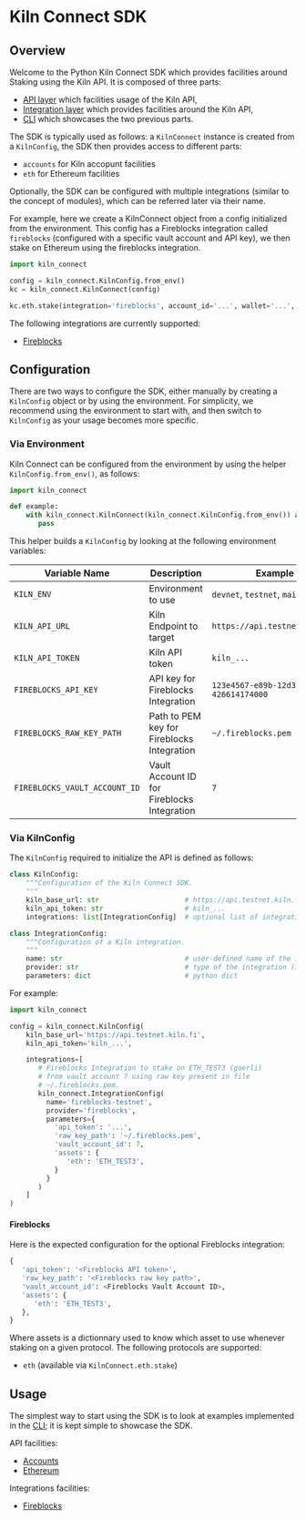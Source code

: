 # Kiln Connect SDK

## Overview

Welcome to the Python Kiln Connect SDK which provides facilities
around Staking using the Kiln API. It is composed of three parts:

- [API layer](../kiln_connect/openapi_client) which facilities usage of the Kiln API,
- [Integration layer](../kiln_connect/)  which provides facilities around the Kiln API,
- [CLI](../cli/) which showcases the two previous parts.

The SDK is typically used as follows: a `KilnConnect` instance is
created from a `KilnConfig`, the SDK then provides access to different
parts:

- `accounts` for Kiln accopunt facilities
- `eth` for Ethereum facilities

Optionally, the SDK can be configured with multiple integrations
(similar to the concept of modules), which can be referred later via
their name.

For example, here we create a KilnConnect object from a config
initialized from the environment. This config has a Fireblocks
integration called `fireblocks` (configured with a specific vault
account and API key), we then stake on Ethereum using the fireblocks
integration.

```python
import kiln_connect

config = kiln_connect.KilnConfig.from_env()
kc = kiln_connect.KilnConnect(config)

kc.eth.stake(integration='fireblocks', account_id='...', wallet='...', amount_wei=32000000000000000000)
```

The following integrations are currently supported:

- [Fireblocks](#Fireblocks)

## Configuration

There are two ways to configure the SDK, either manually by creating a
`KilnConfig` object or by using the environment. For simplicity, we
recommend using the environment to start with, and then switch to
`KilnConfig` as your usage becomes more specific.

### Via Environment

Kiln Connect can be configured from the environment by using the
helper `KilnConfig.from_env()`, as follows:

```python
import kiln_connect

def example:
    with kiln_connect.KilnConnect(kiln_connect.KilnConfig.from_env()) as kc:
       pass
```

This helper builds a `KilnConfig` by looking at the following
environment variables:

| Variable Name                 | Description                                 | Example                                | Misc     |
|-------------------------------|---------------------------------------------|----------------------------------------|----------|
| `KILN_ENV`                    | Environment to use                          | `devnet`, `testnet`, `mainnet`         | Required |
| `KILN_API_URL`                | Kiln Endpoint to target                     | `https://api.testnet.kiln.fi`          | Required |
| `KILN_API_TOKEN`              | Kiln API token                              | `kiln_...`                             | Required |
| `FIREBLOCKS_API_KEY`          | API key for Fireblocks Integration          | `123e4567-e89b-12d3-a456-426614174000` | Optional |
| `FIREBLOCKS_RAW_KEY_PATH`     | Path to PEM key for Fireblocks Integration  | `~/.fireblocks.pem`                    | Optional |
| `FIREBLOCKS_VAULT_ACCOUNT_ID` | Vault Account ID for Fireblocks Integration | `7`                                    | Optional |

### Via KilnConfig

The `KilnConfig` required to initialize the API is defined
as follows:

```python
class KilnConfig:
    """Configuration of the Kiln Connect SDK.
    """
    kiln_base_url: str                     # https://api.testnet.kiln.fi/
    kiln_api_token: str                    # kiln_...
    integrations: list[IntegrationConfig]  # optional list of integration configs

class IntegrationConfig:
    """Configuration of a Kiln integration.
    """
    name: str                              # user-defined name of the integration (i.e: "")
    provider: str                          # type of the integration (i.e: "fireblocks")
    parameters: dict                       # python dict
```

For example:

```python
import kiln_connect

config = kiln_connect.KilnConfig(
    kiln_base_url='https://api.testnet.kiln.fi',
    kiln_api_token='kiln_...',

    integrations=[
       # Fireblocks Integration to stake on ETH_TEST3 (goerli)
       # from vault account 7 using raw key present in file
       # ~/.fireblocks.pem.
       kiln_connect.IntegrationConfig(
         name='fireblocks-testnet',
         provider='fireblocks',
         parameters={
           'api_token': '...',
           'raw_key_path': '~/.fireblocks.pem',
           'vault_account_id': 7,
           'assets': {
              'eth': 'ETH_TEST3',
           }
         }
       )
    ]
)
```

#### Fireblocks

Here is the expected configuration for the optional Fireblocks
integration:

```python
{
   'api_token': '<Fireblocks API token>',
   'raw_key_path': '<Fireblocks raw key path>',
   'vault_account_id': <Fireblocks Vault Account ID>,
   'assets': {
      'eth': 'ETH_TEST3',
   },
}
```

Where assets is a dictionnary used to know which asset to use whenever
staking on a given protocol. The following protocols are supported:

- `eth` (available via `KilnConnect.eth.stake`)

## Usage

The simplest way to start using the SDK is to look at examples
implemented in the [CLI](../cli/); it is kept simple to showcase the SDK.

API facilities:

- [Accounts](AccountsApi.md)
- [Ethereum](EthApi.md)

Integrations facilities:

- [Fireblocks](fireblocks.md)
